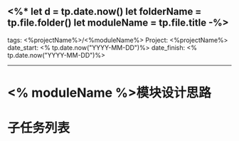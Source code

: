 <%*
let d = tp.date.now()
let folderName = tp.file.folder()
let moduleName = tp.file.title
-%>
---
tags: <%projectName%>/<%moduleName%>
Project: <%projectName%>
date_start: <% tp.date.now("YYYY-MM-DD")%>
date_finish: <% tp.date.now("YYYY-MM-DD")%>

---

# <% moduleName %>模块设计思路

# 子任务列表


